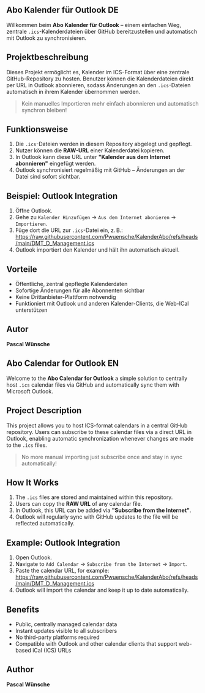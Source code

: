 ## Abo Kalender für Outlook DE

Willkommen beim **Abo Kalender für Outlook** – einem einfachen Weg, zentrale `.ics`-Kalenderdateien über GitHub bereitzustellen und automatisch mit Outlook zu synchronisieren.

## Projektbeschreibung

Dieses Projekt ermöglicht es, Kalender im ICS-Format über eine zentrale GitHub-Repository zu hosten. Benutzer können die Kalenderdateien direkt per URL in Outlook abonnieren, sodass Änderungen an den `.ics`-Dateien automatisch in ihrem Kalender übernommen werden.

> Kein manuelles Importieren mehr einfach abonnieren und automatisch synchron bleiben!

## Funktionsweise

1. Die `.ics`-Dateien werden in diesem Repository abgelegt und gepflegt.
2. Nutzer können die **RAW-URL** einer Kalenderdatei kopieren.
3. In Outlook kann diese URL unter **"Kalender aus dem Internet abonnieren"** eingefügt werden.
4. Outlook synchronisiert regelmäßig mit GitHub – Änderungen an der Datei sind sofort sichtbar.

## Beispiel: Outlook Integration

1. Öffne Outlook.
2. Gehe zu `Kalender Hinzufügen` → `Aus dem Internet abonieren` → `Importieren`.
3. Füge dort die URL zur `.ics`-Datei ein, z. B.: https://raw.githubusercontent.com/Pwuensche/KalenderAbo/refs/heads/main/DMT_D_Management.ics
4. Outlook importiert den Kalender und hält ihn automatisch aktuell.

## Vorteile

- Öffentliche, zentral gepflegte Kalenderdaten
- Sofortige Änderungen für alle Abonnenten sichtbar
- Keine Drittanbieter-Plattform notwendig
- Funktioniert mit Outlook und anderen Kalender-Clients, die Web-ICal unterstützen

## Autor

**Pascal Wünsche**

## Abo Calendar for Outlook EN

Welcome to the **Abo Calendar for Outlook** a simple solution to centrally host `.ics` calendar files via GitHub and automatically sync them with Microsoft Outlook.

## Project Description

This project allows you to host ICS-format calendars in a central GitHub repository. Users can subscribe to these calendar files via a direct URL in Outlook, enabling automatic synchronization whenever changes are made to the `.ics` files.

> No more manual importing just subscribe once and stay in sync automatically!

## How It Works

1. The `.ics` files are stored and maintained within this repository.
2. Users can copy the **RAW URL** of any calendar file.
3. In Outlook, this URL can be added via **"Subscribe from the Internet"**.
4. Outlook will regularly sync with GitHub updates to the file will be reflected automatically.

## Example: Outlook Integration

1. Open Outlook.
2. Navigate to `Add Calendar` → `Subscribe from the Internet` → `Import`.
3. Paste the calendar URL, for example: https://raw.githubusercontent.com/Pwuensche/KalenderAbo/refs/heads/main/DMT_D_Management.ics
4. Outlook will import the calendar and keep it up to date automatically.

## Benefits

- Public, centrally managed calendar data
- Instant updates visible to all subscribers
- No third-party platforms required
- Compatible with Outlook and other calendar clients that support web-based iCal (ICS) URLs

## Author

**Pascal Wünsche**


